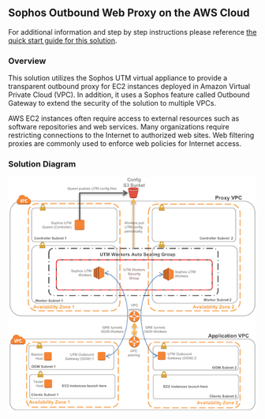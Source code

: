 ## Sophos Outbound Web Proxy on the AWS Cloud

For additional information and step by step instructions please reference [the quick start guide for this solution](https://docs.aws.amazon.com/quickstart/latest/<guide>/).

### Overview
This solution utilizes the Sophos UTM virtual appliance to provide a transparent outbound proxy for EC2 instances deployed in Amazon Virtual Private Cloud (VPC). In addition, it uses a Sophos feature called Outbound Gateway to extend the security of the solution to multiple VPCs.

AWS EC2 instances often require access to external resources such as software repositories and web services. Many organizations require restricting connections to the Internet to authorized web sites. Web filtering proxies are commonly used to enforce web policies for Internet access.

### Solution Diagram
![](images/detailed-diagram.png)
